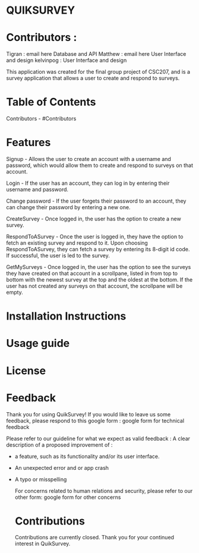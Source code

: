 # QUIKSURVEY

# Contributors :
Tigran : email here
Database and API
Matthew : email here 
User Interface and design 
kelvinpog : 
User Interface and design

This application was created for the final group project of CSC207, 
and is a survey application that allows a user to create and respond to surveys. 

# Table of Contents 
Contributors - #Contributors 

# Features 
Signup - Allows the user to create an account with a username and password, which would allow them to create and respond to 
surveys on that account. 

Login - If the user has an account, they can log in by entering their username and password. 

Change password - If the user forgets their password to an account, they can change their password by entering a new one. 

CreateSurvey - Once logged in, the user has the option to create a new survey. 

RespondToASurvey - Once the user is logged in, they have the option to fetch an existing survey and respond to it. Upon choosing RespondToASurvey, they can fetch a survey by entering its 8-digit id code. If successful, the user is led to the survey. 

GetMySurveys - Once logged in, the user has the option to see the surveys they have created on that account in a scrollpane, listed in from top to bottom with the newest survey at the top and the oldest at the bottom. If the user has not created any surveys on that account, the scrollpane will be empty. 



# Installation Instructions 

# Usage guide 

# License 

# Feedback 
Thank you for using QuikSurvey! If you would like to leave us some feedback, please respond to this google form : 
google form for technical feedback

Please refer to our guideline for what we expect as valid feedback : 
A clear description of a proposed improvement of : 
- a feature, such as its functionality and/or its user interface.
- An unexpected error and or app crash
- A typo or misspelling

  For concerns related to human relations and security, please refer to our other form:
  google form for other concerns

  # Contributions
  Contributions are currently closed. Thank you for your continued interest in QuikSurvey.

  

